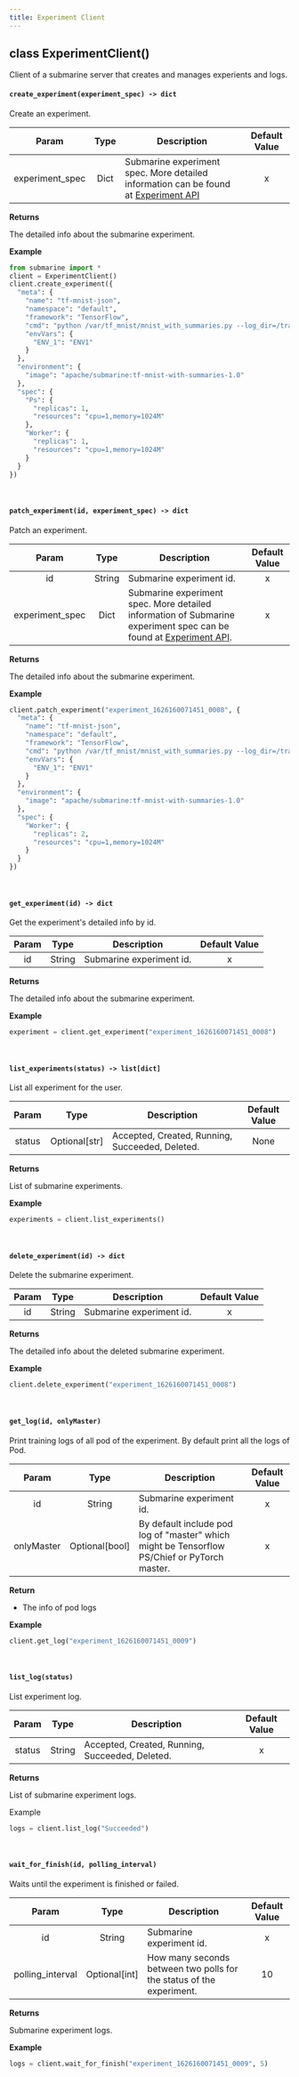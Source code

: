 ```yaml
---
title: Experiment Client
---
```


<!--
Licensed to the Apache Software Foundation (ASF) under one
or more contributor license agreements.  See the NOTICE file
distributed with this work for additional information
regarding copyright ownership.  The ASF licenses this file
to you under the Apache License, Version 2.0 (the
"License"); you may not use this file except in compliance
with the License.  You may obtain a copy of the License at

  http://www.apache.org/licenses/LICENSE-2.0

Unless required by applicable law or agreed to in writing,
software distributed under the License is distributed on an
"AS IS" BASIS, WITHOUT WARRANTIES OR CONDITIONS OF ANY
KIND, either express or implied.  See the License for the
specific language governing permissions and limitations
under the License.
-->

## class ExperimentClient()

Client of a submarine server that creates and manages experients and logs.

#### `create_experiment(experiment_spec) -> dict`

Create an experiment.

|      Param      | Type  | Description                                                                                                    | Default Value |
| :-------------: | :---: | -------------------------------------------------------------------------------------------------------------- | :-----------: |
| experiment_spec | Dict  | Submarine experiment spec. More detailed information can be found at [Experiment API](../../api/experiment.md) |       x       |

**Returns**

The detailed info about the submarine experiment.


**Example**

```python
from submarine import *
client = ExperimentClient()
client.create_experiment({
  "meta": {
    "name": "tf-mnist-json",
    "namespace": "default",
    "framework": "TensorFlow",
    "cmd": "python /var/tf_mnist/mnist_with_summaries.py --log_dir=/train/log --learning_rate=0.01 --batch_size=150",
    "envVars": {
      "ENV_1": "ENV1"
    }
  },
  "environment": {
    "image": "apache/submarine:tf-mnist-with-summaries-1.0"
  },
  "spec": {
    "Ps": {
      "replicas": 1,
      "resources": "cpu=1,memory=1024M"
    },
    "Worker": {
      "replicas": 1,
      "resources": "cpu=1,memory=1024M"
    }
  }
})
```
<br />

#### `patch_experiment(id, experiment_spec) -> dict`

Patch an experiment.

|      Param      |  Type  | Description                                                                                                                                  | Default Value |
| :-------------: | :----: | -------------------------------------------------------------------------------------------------------------------------------------------- | :-----------: |
|       id        | String | Submarine experiment id.                                                                                                                     |       x       |
| experiment_spec |  Dict  | Submarine experiment spec. More detailed information of Submarine experiment spec can be found at [Experiment API](../../api/experiment.md). |       x       |

**Returns**

The detailed info about the submarine experiment.

**Example**

```python
client.patch_experiment("experiment_1626160071451_0008", {
  "meta": {
    "name": "tf-mnist-json",
    "namespace": "default",
    "framework": "TensorFlow",
    "cmd": "python /var/tf_mnist/mnist_with_summaries.py --log_dir=/train/log --learning_rate=0.01 --batch_size=150",
    "envVars": {
      "ENV_1": "ENV1"
    }
  },
  "environment": {
    "image": "apache/submarine:tf-mnist-with-summaries-1.0"
  },
  "spec": {
    "Worker": {
      "replicas": 2,
      "resources": "cpu=1,memory=1024M"
    }
  }
})
```
<br />

#### `get_experiment(id) -> dict`

Get the experiment's detailed info by id.

| Param |  Type  | Description              | Default Value |
| :---: | :----: | ------------------------ | :-----------: |
|  id   | String | Submarine experiment id. |       x       |

**Returns**

The detailed info about the submarine experiment.

**Example**

```python
experiment = client.get_experiment("experiment_1626160071451_0008")
```
<br />

#### `list_experiments(status) -> list[dict]`

List all experiment for the user.

| Param  |     Type      | Description                                     | Default Value |
| :----: | :-----------: | ----------------------------------------------- | :-----------: |
| status | Optional[str] | Accepted, Created, Running, Succeeded, Deleted. |     None      |

**Returns**

List of submarine experiments.

**Example**

```python
experiments = client.list_experiments()
```
<br />

#### `delete_experiment(id) -> dict`

Delete the submarine experiment.

| Param |  Type  | Description              | Default Value |
| :---: | :----: | ------------------------ | :-----------: |
|  id   | String | Submarine experiment id. |       x       |

**Returns**

The detailed info about the deleted submarine experiment.

**Example**

```python
client.delete_experiment("experiment_1626160071451_0008")
```
<br />

#### `get_log(id, onlyMaster)`

Print training logs of all pod of the experiment.
By default print all the logs of Pod.

|   Param    |      Type      | Description                                                                                  | Default Value |
| :--------: | :------------: | -------------------------------------------------------------------------------------------- | :-----------: |
|     id     |     String     | Submarine experiment id.                                                                     |       x       |
| onlyMaster | Optional[bool] | By default include pod log of "master" which might be Tensorflow PS/Chief or PyTorch master. |       x       |

**Return**
  - The info of pod logs

**Example**

```python
client.get_log("experiment_1626160071451_0009")
```
<br />

#### `list_log(status)`

List experiment log.

| Param  |  Type  | Description                                     | Default Value |
| :----: | :----: | ----------------------------------------------- | :-----------: |
| status | String | Accepted, Created, Running, Succeeded, Deleted. |       x       |

**Returns**

List of submarine experiment logs.

Example

```python
logs = client.list_log("Succeeded")
```
<br />

#### `wait_for_finish(id, polling_interval)`

Waits until the experiment is finished or failed.

|      Param       |     Type      | Description                                                          | Default Value |
| :--------------: | :-----------: | -------------------------------------------------------------------- | :-----------: |
|        id        |    String     | Submarine experiment id.                                             |       x       |
| polling_interval | Optional[int] | How many seconds between two polls for the status of the experiment. |      10       |


**Returns**

Submarine experiment logs.

**Example**

```python
logs = client.wait_for_finish("experiment_1626160071451_0009", 5)
```
<br />